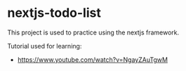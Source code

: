 # nextjs-todo-list

This project is used to practice using the nextjs
framework.

Tutorial used for learning:
- https://www.youtube.com/watch?v=NgayZAuTgwM